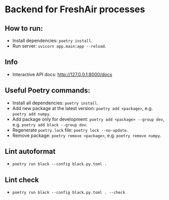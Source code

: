 # Backend for FreshAir processes

## How to run:

- Install dependencies: `poetry install`.
- Run server: `uvicorn app.main:app --reload`.

## Info

- Interactive API docs: http://127.0.0.1:8000/docs

## Useful Poetry commands:

- Install all dependencies: `poetry install`.
- Add new package at the latest version: `poetry add <package>`, e.g. `poetry add numpy`.
- Add package only for development: `poetry add <package> --group dev`, e.g. `poetry add black --group dev`.
- Regenerate `poetry.lock` file: `poetry lock --no-update`.
- Remove package: `poetry remove <package>`, e.g. `poetry remove numpy`.

## Lint autoformat

- `poetry run black --config black.py.toml .`

## Lint check

- `poetry run black --config black.py.toml . --check`
